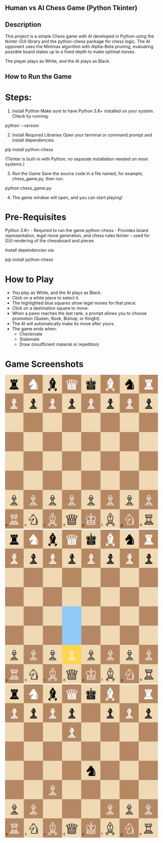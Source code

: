 ## Human vs AI Chess Game (Python Tkinter)

## Description

This project is a simple Chess game with AI developed in Python using the tkinter GUI library and the python-chess package for chess logic.
The AI opponent uses the Minimax algorithm with Alpha-Beta pruning, evaluating possible board states up to a fixed depth to make optimal moves.

The player plays as White, and the AI plays as Black.

## How to Run the Game

# Steps:

1. Install Python
Make sure to have Python 3.8+ installed on your system.
Check by running:

python --version

2. Install Required Libraries
Open your terminal or command prompt and install dependencies:

pip install python-chess

(Tkinter is built-in with Python; no separate installation needed on most systems.)

3. Run the Game Save the source code in a file named, for example, chess_game.py, then run:

python chess_game.py

4. The game window will open, and you can start playing!

# Pre-Requisites
Python 3.8+	- Required to run the game
python-chess - Provides board representation, legal move generation, and chess rules
tkinter -   used for GUI rendering of the chessboard and pieces

Install dependencies via:

pip install python-chess

# How to Play

- You play as White, and the AI plays as Black.
- Click on a white piece to select it.
- The highlighted blue squares show legal moves for that piece.
- Click on a destination square to move.
- When a pawn reaches the last rank, a prompt allows you to choose promotion (Queen, Rook, Bishop, or      Knight).
- The AI will automatically make its move after yours.
- The game ends when:
    - Checkmate
    - Stalemate
    - Draw (insufficient material or repetition)

# Game Screenshots
![Chees_Game Screenshot](images/screenshot1.png)
![Chees_Game Screenshot](images/screenshot2.png)
![Chees_Game Screenshot](images/screenshot3.png)


